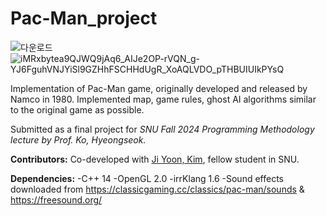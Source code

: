 # Pac-Man_project
![다운로드](https://github.com/user-attachments/assets/c223d4e6-9e3a-4d3a-8f9f-eb6080572a0c)
![iMRxbytea9QJWQ9jAq6_AIJe2OP-rVQN_g-YJ6FguhVNJYiSl9GZHhFSCHHdUgR_XoAQLVDO_pTHBUIUIkPYsQ](https://github.com/user-attachments/assets/f9975e46-5f1b-4a0f-b85f-a65473227e8a)

Implementation of Pac-Man game, originally developed and released by Namco in 1980.
Implemented map, game rules, ghost AI algorithms similar to the original game as possible.

Submitted as a final project for _SNU Fall 2024 Programming Methodology lecture by Prof. Ko, Hyeongseok._

**Contributors:**
Co-developed with [Ji Yoon, Kim](https://github.com/tarakae), fellow student in SNU.

**Dependencies:**
-C++ 14
-OpenGL 2.0
-irrKlang 1.6
-Sound effects downloaded from https://classicgaming.cc/classics/pac-man/sounds & https://freesound.org/
